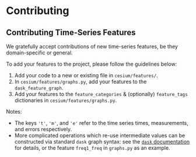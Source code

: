 # Contributing

## Contributing Time-Series Features

We gratefully accept contributions of new time-series features, be they
domain-specific or general.

To add your features to the project, please follow the guidelines below:

1. Add your code to a new or existing file in `cesium/features/`.
2. In `cesium/features/graphs.py`, add your features to the
   `dask_feature_graph`.
3. Add your features to the `feature_categories` & (optionally)
   `feature_tags` dictionaries in `cesium/features/graphs.py`.

Notes:

 - The keys `'t'`, `'m'`, and `'e'` refer to the time series times,
   measurements, and errors respectively.
 - More complicated operations which re-use intermediate values can be
   constructed via standard `dask` graph syntax: see the [`dask`
   documentation](http://dask.pydata.org/en/latest/custom-graphs.html) for
   details, or the feature `freq1_freq` in `graphs.py` as an example.
